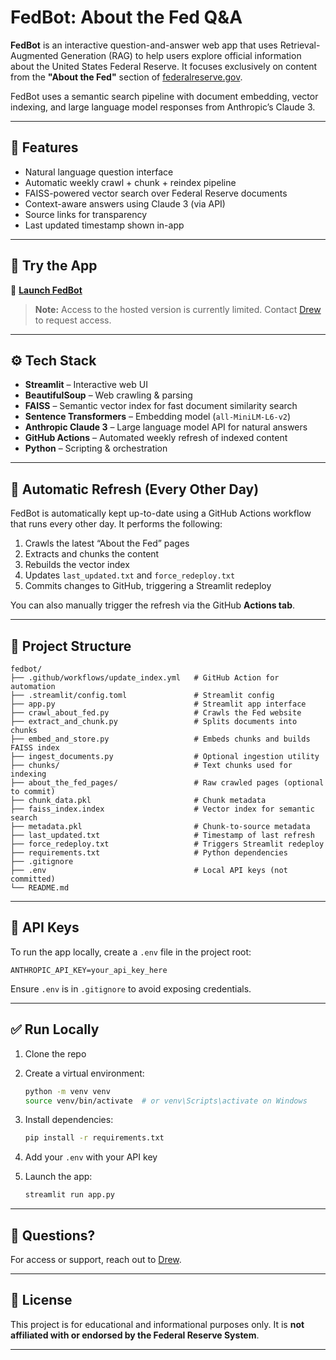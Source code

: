 # FedBot: About the Fed Q\&A

**FedBot** is an interactive question-and-answer web app that uses Retrieval-Augmented Generation (RAG) to help users explore official information about the United States Federal Reserve. It focuses exclusively on content from the **"About the Fed"** section of [federalreserve.gov](https://www.federalreserve.gov/aboutthefed.htm).

FedBot uses a semantic search pipeline with document embedding, vector indexing, and large language model responses from Anthropic’s Claude 3.

---

## 🔎 Features

* Natural language question interface
* Automatic weekly crawl + chunk + reindex pipeline
* FAISS-powered vector search over Federal Reserve documents
* Context-aware answers using Claude 3 (via API)
* Source links for transparency
* Last updated timestamp shown in-app

---

## 🚀 Try the App

🔺 **[Launch FedBot](https://fedbot.streamlit.app)**

> **Note:** Access to the hosted version is currently limited.
> Contact [Drew](mailto:drew0716@gmail.com) to request access.

---

## ⚙️ Tech Stack

* **Streamlit** – Interactive web UI
* **BeautifulSoup** – Web crawling & parsing
* **FAISS** – Semantic vector index for fast document similarity search
* **Sentence Transformers** – Embedding model (`all-MiniLM-L6-v2`)
* **Anthropic Claude 3** – Large language model API for natural answers
* **GitHub Actions** – Automated weekly refresh of indexed content
* **Python** – Scripting & orchestration

---

## 🔁 Automatic Refresh (Every Other Day)

FedBot is automatically kept up-to-date using a GitHub Actions workflow that runs every other day. It performs the following:

1. Crawls the latest “About the Fed” pages
2. Extracts and chunks the content
3. Rebuilds the vector index
4. Updates `last_updated.txt` and `force_redeploy.txt`
5. Commits changes to GitHub, triggering a Streamlit redeploy

You can also manually trigger the refresh via the GitHub **Actions tab**.

---

## 📁 Project Structure

```
fedbot/
├── .github/workflows/update_index.yml   # GitHub Action for automation
├── .streamlit/config.toml               # Streamlit config
├── app.py                               # Streamlit app interface
├── crawl_about_fed.py                   # Crawls the Fed website
├── extract_and_chunk.py                 # Splits documents into chunks
├── embed_and_store.py                   # Embeds chunks and builds FAISS index
├── ingest_documents.py                  # Optional ingestion utility
├── chunks/                              # Text chunks used for indexing
├── about_the_fed_pages/                 # Raw crawled pages (optional to commit)
├── chunk_data.pkl                       # Chunk metadata
├── faiss_index.index                    # Vector index for semantic search
├── metadata.pkl                         # Chunk-to-source metadata
├── last_updated.txt                     # Timestamp of last refresh
├── force_redeploy.txt                   # Triggers Streamlit redeploy
├── requirements.txt                     # Python dependencies
├── .gitignore
├── .env                                 # Local API keys (not committed)
└── README.md
```

---

## 🔐 API Keys

To run the app locally, create a `.env` file in the project root:

```env
ANTHROPIC_API_KEY=your_api_key_here
```

Ensure `.env` is in `.gitignore` to avoid exposing credentials.

---

## ✅ Run Locally

1. Clone the repo
2. Create a virtual environment:

   ```bash
   python -m venv venv
   source venv/bin/activate  # or venv\Scripts\activate on Windows
   ```
3. Install dependencies:

   ```bash
   pip install -r requirements.txt
   ```
4. Add your `.env` with your API key
5. Launch the app:

   ```bash
   streamlit run app.py
   ```

---

## 📩 Questions?

For access or support, reach out to [Drew](mailto:drew0716@gmail.com).

---

## 🤝 License

This project is for educational and informational purposes only.
It is **not affiliated with or endorsed by the Federal Reserve System**.

---
